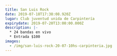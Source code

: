 ```yaml
---
title: San Luis Rock
date: 2019-07-18T17:38:08.920Z
lugar: Club juventud unida de Carpintería
expirydate: 2019-07-20T13:00:00.000Z
description: |-
  * 24 bandas en vivo
  * Entrada $100
images:
  - /img/san-luis-rock-20-07-10hs-carpinteria.jpg
---
```


